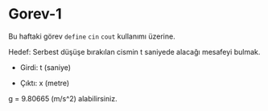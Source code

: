 # Gorev-1
Bu haftaki görev `define` `cin` `cout` kullanımı üzerine.

Hedef: Serbest düşüşe bırakılan cismin t saniyede alacağı mesafeyi bulmak.

- Girdi: t (saniye)

- Çıktı: x (metre)

g = 9.80665 (m/s^2) alabilirsiniz.
